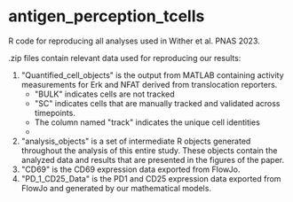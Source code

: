 # antigen_perception_tcells

R code for reproducing all analyses used in Wither et al. PNAS 2023.

.zip files contain relevant data used for reproducing our results:
  1. "Quantified_cell_objects" is the output from MATLAB containing activity measurements for Erk and NFAT derived from translocation reporters.
        - "BULK" indicates cells are not tracked
        - "SC" indicates cells that are manually tracked and validated across timepoints.
        - The column named "track" indicates the unique cell identities
        - 
  2. "analysis_objects" is a set of intermediate R objects generated throughout the analysis of this entire study. These objects contain the analyzed data and results that are presented in the figures of the paper.
  3. "CD69" is the CD69 expression data exported from FlowJo.
  4. "PD_1_CD25_Data" is the PD1 and CD25 expression data exported from FlowJo and generated by our mathematical models.


